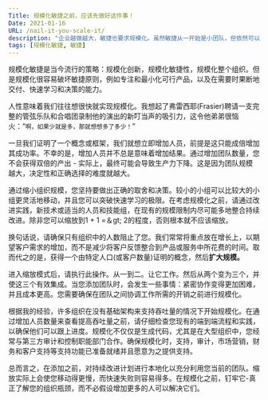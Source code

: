 ```yaml
---
Title: 规模化敏捷之前，应该先做好这件事！
Date: 2021-01-16
URL: /nail-it-you-scale-it/
description: "企业越做越大，敏捷也要求规模化。虽然敏捷从一开始是小团队，但依然可以适用于多团队的。不过这个时候要十分小心规模化的方法和方式……"
tags: [规模化敏捷, 敏捷]
---
```


规模化敏捷是当今流行的策略：规模化创新，规模化敏捷性，规模化整个组织。但是规模化很容易破坏敏捷原则，例如专注和最小化可行产品，以及在需要时果断地交付、快速学习和决策的能力。

人性意味着我们往往想很快就实现规模化。我想起了弗雷西耶(Frasier)聘请一支完整的管弦乐队和合唱团录制他的演出的新叮当声的吸引力，这令他弟弟很恼火：“``啊，如果少就是多，那就想想多了多少！``”

一旦我们证明了一个概念或框架，我们就想立即增加人员，前提是这只能成倍增加其成功率。不幸的是，增加人员并不总是意味着增加结果。通过增加团队数量，您不会获得双倍的产出 - 实际上，最终可能会导致生产力下降。这是因为团队规模越大，决定性和正确选择的难度就越大。

通过缩小组织规模，您坚持要做出正确的取舍和决策。较小的小组可以比较大的小组更灵活地移动，并且您可以突破快速学习的极限。在考虑规模化之前，请通过改进实践，新技术或适当的人员和技能组，在现有的规模限制内尽可能多地整合持续改进。除非您可以缩放到1 + 1 =＆gt; 2的程度，否则根本就不应该缩放。

换句话说，请确保只有组织中的人数阻止了您。我们常常将重点放在增长上，以期望客户需求的增加，而不是减少将客户反馈整合到产品或服务中所花费的时间。取而代之的是，获得一个由特定人口(或客户数量)证明的概念，然后**扩大规模。**

进入缩放模式后，请执行此操作。从一到二。让它工作。然后从两个变为三个，并使这三个有效集成。当您添加团队时，会发生一些事情：紧密协作变得更加困难，并且成本更高。您需要确保在团队之间协调工作所需的开销之前进行规模化。

根据我的经验，许多组织在没有基础架构来支持吞吐量的情况下开始规模化。在通过增加人员数量来查看提高吞吐量之前，请仔细检查您现有的端到端流程和实践，以确保他们可以跟上进度。规模化不仅仅是生成代码，尤其是在大型组织中，您经常与第三方审计和控制职能部门合作。确保规模化时，支持，审计，市场营销，财务和客户支持等支持功能已准备就绪并且愿意为之提供支持。

总而言之，在添加之前，对持续改进计划进行本地化以充分利用您当前的团队。缩放实际上会使您移动得更慢，而快速失败则容易得多。在规模化之前，钉牢它-真正了解您的组织瓶颈，而不必假设增加更多的人可以解决它们。
